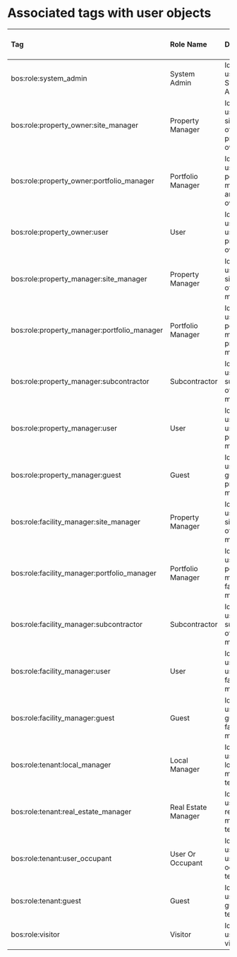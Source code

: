 # Associated tags with user objects

| Tag | Role Name | Description | Array JSon Name | Property 1| 
| :--------- | :-------- |:----------------------------------| :-----|:---------|
| bos:role:system_admin | System Admin | Identifies user role as System Admin | ##role | bos:info:company| 
| bos:role:property_owner:site_manager | Property Manager | Identifies user role as site manager of an property owner | ##role | bos:info:company| 
| bos:role:property_owner:portfolio_manager | Portfolio Manager | Identifies user role as portfolio manager of an property owner | ##role | bos:info:company| 
| bos:role:property_owner:user | User | Identifies user role as user of an property owner | ##role | bos:info:company| 
| bos:role:property_manager:site_manager | Property Manager | Identifies user role as site manager of a property manager | ##role | bos:info:company| 
| bos:role:property_manager:portfolio_manager | Portfolio Manager | Identifies user role as portfolio manager of a property manager | ##role | bos:info:company| 
| bos:role:property_manager:subcontractor | Subcontractor | Identifies user role as subcontractor of a property manager | ##role | bos:info:company| 
| bos:role:property_manager:user | User | Identifies user role as user of a property manager | ##role | bos:info:company| 
| bos:role:property_manager:guest | Guest | Identifies user role as guest of a property manager | ##role | bos:info:company| 
| bos:role:facility_manager:site_manager | Property Manager | Identifies user role as site manager of a facility manager | ##role | bos:info:company| 
| bos:role:facility_manager:portfolio_manager | Portfolio Manager | Identifies user role as portfolio manager of a facility manager | ##role | bos:info:company| 
| bos:role:facility_manager:subcontractor | Subcontractor | Identifies user role as subcontractor of a facility manager | ##role | bos:info:company| 
| bos:role:facility_manager:user | User | Identifies user role as user of a facility manager | ##role | bos:info:company| 
| bos:role:facility_manager:guest | Guest | Identifies user role as guest of a facility manager | ##role | bos:info:company| 
| bos:role:tenant:local_manager | Local Manager | Identifies user role as local manager of a tenant | ##role | bos:info:company| 
| bos:role:tenant:real_estate_manager | Real Estate Manager | Identifies user role as real estate manager of a tenant | ##role | bos:info:company| 
| bos:role:tenant:user_occupant | User Or Occupant | Identifies user role as user or occupant of a tenant | ##role | bos:info:company| 
| bos:role:tenant:guest | Guest | Identifies user role as guest of a tenant | ##role | bos:info:company| 
| bos:role:visitor | Visitor | Identifies user role as visitor | ##role |  | 

